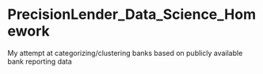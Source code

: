 # PrecisionLender_Data_Science_Homework
My attempt at categorizing/clustering banks based on publicly available bank reporting data
